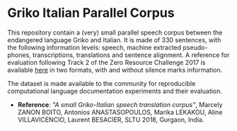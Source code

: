 # Griko Italian Parallel Corpus

This repository contain a (very) small parallel speech corpus between the endangered language Griko and Italian. It is made of 330 sentences, with the following information levels: speech,  machine  extracted  pseudo-phones,  transcriptions,  translations and sentence alignment. A reference for evaluation following Track 2 of the Zero Resource Challenge 2017 is available [here](https://github.com/mzboito/ZRC_corpora) in two formats, with and without silence marks information.

The dataset is made available to the community for reproducible computational language documentation experiments and their evaluation. 


* **Reference**: _"A small Griko-Italian speech translation corpus"_, Marcely ZANON BOITO, Antonios ANASTASOPOULOS, Marika LEKAKOU, Aline VILLAVICENCIO, Laurent BESACIER, SLTU 2018, Gurgaon, India.
